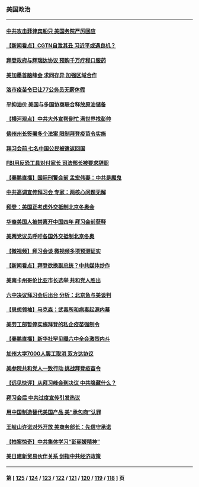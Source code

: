 ### 美国政治
---
#### [中共攻击菲律宾船只 美国务院严厉回应](../../pages/ncid1078159/n13386480.md) 
#### [【新闻看点】CGTN自泄其丑 习近平或遇良机？](../../pages/ncid1078159/n13384419.md) 
#### [拜登政府与辉瑞达协议 预购千万疗程口服药](../../pages/ncid1078159/n13385077.md) 
#### [美加墨首脑峰会 求同存异 加强区域合作](../../pages/ncid1078159/n13385111.md) 
#### [洛市疫苗令已让77公务员无薪休假](../../pages/ncid1078159/n13385435.md) 
#### [平抑油价 美国与多国协商联合释放原油储备](../../pages/ncid1078159/n13385097.md) 
#### [【横河观点】中共大外宣帮倒忙 满世界找彭帅](../../pages/ncid1078159/n13384968.md) 
#### [佛州州长签署多个法案 限制拜登疫苗令实施](../../pages/ncid1078159/n13384731.md) 
#### [拜习会前 七名中国公民被遣返回国](../../pages/ncid1078159/n13385025.md) 
#### [FBI用反恐工具对付家长 司法部长被要求辞职](../../pages/ncid1078159/n13384917.md) 
#### [【秦鹏直播】国际刑警会前 孟宏伟妻：中共是魔鬼](../../pages/ncid1078159/n13384944.md) 
#### [中共高调宣传拜习会 专家：两核心问题无解](../../pages/ncid1078159/n13384213.md) 
#### [拜登：美国正考虑外交抵制北京冬奥会](../../pages/ncid1078159/n13384750.md) 
#### [华裔美国人被禁离开中国四年 拜习会前获释](../../pages/ncid1078159/n13384562.md) 
#### [美两党议员呼吁各国外交抵制北京冬奥](../../pages/ncid1078159/n13384331.md) 
#### [【微视频】拜习会谈 微视频多项预测证实](../../pages/ncid1078159/n13384088.md) 
#### [【新闻看点】拜登欲换副总统？中共媒体炒作](../../pages/ncid1078159/n13382508.md) 
#### [美南卡州哥伦比亚市长选举 共和党人胜出](../../pages/ncid1078159/n13382826.md) 
#### [六中决议拜习会后出台 分析：北京急与美谈判](../../pages/ncid1078159/n13382062.md) 
#### [【思想领袖】马克森：武毒所和病毒起源内幕](../../pages/ncid1078159/n13356288.md) 
#### [美劳工部暂停实施拜登的私企疫苗强制令](../../pages/ncid1078159/n13382570.md) 
#### [【秦鹏直播】新华社罕见曝六中全会激烈内斗](../../pages/ncid1078159/n13382562.md) 
#### [加州大学7000人罢工取消 双方达协议](../../pages/ncid1078159/n13382699.md) 
#### [美参院共和党人一致行动 挑战拜登疫苗令](../../pages/ncid1078159/n13382297.md) 
#### [【远见快评】从拜习峰会到决议 中共隐藏什么？](../../pages/ncid1078159/n13382531.md) 
#### [拜习会后 中共过度宣传引发热议](../../pages/ncid1078159/n13382363.md) 
#### [用中国制造替代美国产品 美“承包商”认罪](../../pages/ncid1078159/n13382045.md) 
#### [王岐山许诺对外开放 美商务部长：先信守承诺](../../pages/ncid1078159/n13382259.md) 
#### [【拍案惊奇】中共集体学习“彭丽媛精神”](../../pages/ncid1078159/n13382127.md) 
#### [美日建新贸易伙伴关系 剑指中共经济政策](../../pages/ncid1078159/n13381933.md) 

---
#### 第 [ [125](./125.md) / [124](./124.md) / [123](./123.md) / [122](./122.md) / [121](./121.md) / [120](./120.md) / [119](./119.md) / [118](./118.md) ] 页
